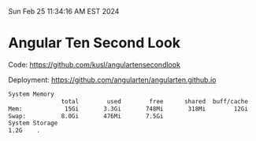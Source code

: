 Sun Feb 25 11:34:16 AM EST 2024

# Angular Ten Second Look

Code: https://github.com/kusl/angulartensecondlook

Deployment: https://github.com/angularten/angularten.github.io

```bash
System Memory
               total        used        free      shared  buff/cache   available
Mem:            15Gi       3.3Gi       748Mi       318Mi        12Gi        11Gi
Swap:          8.0Gi       476Mi       7.5Gi
System Storage
1.2G	.
